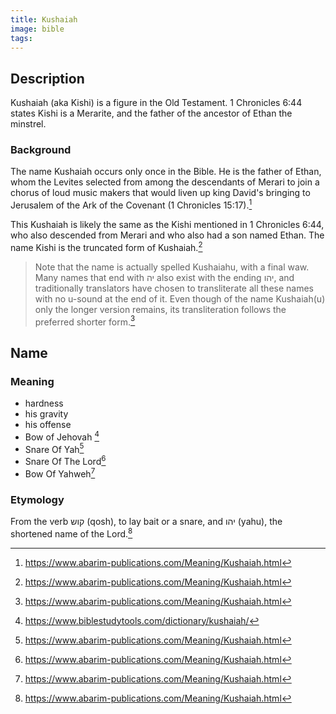 ```yaml
---
title: Kushaiah
image: bible
tags:
---
```

## Description

Kushaiah (aka Kishi) is a figure in the Old Testament. 1 Chronicles 6:44 states Kishi is a Merarite, and the father of the ancestor of Ethan the minstrel.

### Background

The name Kushaiah occurs only once in the Bible. He is the father of Ethan, whom the Levites selected from among the descendants of Merari to join a chorus of loud music makers that would liven up king David's bringing to Jerusalem of the Ark of the Covenant (1 Chronicles 15:17).[^1]

This Kushaiah is likely the same as the Kishi mentioned in 1 Chronicles 6:44, who also descended from Merari and who also had a son named Ethan. The name Kishi is the truncated form of Kushaiah.[^1]

>Note that the name is actually spelled Kushaiahu, with a final waw. Many names that end with יה also exist with the ending יהו, and traditionally translators have chosen to transliterate all these names with no u-sound at the end of it. Even though of the name Kushaiah(u) only the longer version remains, its transliteration follows the preferred shorter form.[^1]

## Name

### Meaning

- hardness
- his gravity
- his offense
- Bow of Jehovah [^2]
- Snare Of Yah[^1]
- Snare Of The Lord[^1]
- Bow Of Yahweh[^1]

### Etymology

From the verb קוש (qosh), to lay bait or a snare, and יהו (yahu), the shortened name of the Lord.[^1]

[^1]: https://www.abarim-publications.com/Meaning/Kushaiah.html
[^2]: https://www.biblestudytools.com/dictionary/kushaiah/